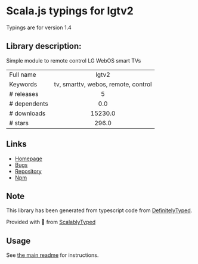 
# Scala.js typings for lgtv2

Typings are for version 1.4

## Library description:
Simple module to remote control LG WebOS smart TVs

|                    |                 |
| ------------------ | :-------------: |
| Full name          | lgtv2 |
| Keywords           | tv, smarttv, webos, remote, control |
| # releases         | 5 |
| # dependents       | 0.0 |
| # downloads        | 15230.0 |
| # stars            | 296.0 |

## Links
- [Homepage](https://github.com/hobbyquaker/lgtv2)
- [Bugs](https://github.com/hobbyquaker/lgtv2/issues)
- [Repository](https://github.com/hobbyquaker/lgtv2)
- [Npm](https://www.npmjs.com/package/lgtv2)
    


## Note
This library has been generated from typescript code from [DefinitelyTyped](https://definitelytyped.org).

Provided with :purple_heart: from [ScalablyTyped](https://github.com/oyvindberg/ScalablyTyped)

## Usage
See [the main readme](../../readme.md) for instructions.


